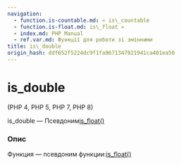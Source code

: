 ```yaml
---
navigation:
  - function.is-countable.md: « is\_countable
  - function.is-float.md: is\_float »
  - index.md: PHP Manual
  - ref.var.md: Функції для роботи зі змінними
title: is\_double
origin_hash: ddf652f5224dc9f1fa9671347921941ca401ea50
---
```

# is\_double

(PHP 4, PHP 5, PHP 7, PHP 8)

is\_double — Псевдоним[is\_float()](function.is-float.md)

### Опис

Функция — псевдоним функции:[is\_float()](function.is-float.md)
